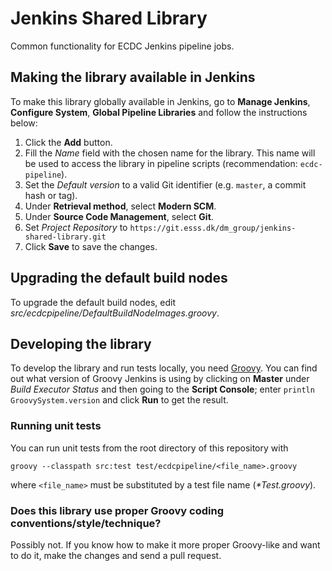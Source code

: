 # Jenkins Shared Library

Common functionality for ECDC Jenkins pipeline jobs.


## Making the library available in Jenkins

To make this library globally available in Jenkins, go to **Manage Jenkins**, **Configure System**, **Global Pipeline Libraries** and follow the instructions below:

1. Click the **Add** button.
2. Fill the *Name* field with the chosen name for the library. This name will be used to access the library in pipeline scripts (recommendation: `ecdc-pipeline`).
3. Set the *Default version* to a valid Git identifier (e.g. `master`, a commit hash or tag).
4. Under **Retrieval method**, select **Modern SCM**.
5. Under **Source Code Management**, select **Git**.
6. Set *Project Repository* to `https://git.esss.dk/dm_group/jenkins-shared-library.git`
7. Click **Save** to save the changes.


## Upgrading the default build nodes

To upgrade the default build nodes, edit *src/ecdcpipeline/DefaultBuildNodeImages.groovy*.


## Developing the library

To develop the library and run tests locally, you need [Groovy](http://www.groovy-lang.org). You can find out what version of Groovy Jenkins is using by clicking on **Master** under *Build Executor Status* and then going to the **Script Console**; enter `println GroovySystem.version` and click **Run** to get the result.


### Running unit tests

You can run unit tests from the root directory of this repository with
```
groovy --classpath src:test test/ecdcpipeline/<file_name>.groovy
```
where `<file_name>` must be substituted by a test file name (_*Test.groovy_).


### Does this library use proper Groovy coding conventions/style/technique?

Possibly not. If you know how to make it more proper Groovy-like and want to do it, make the changes and send a pull request.
